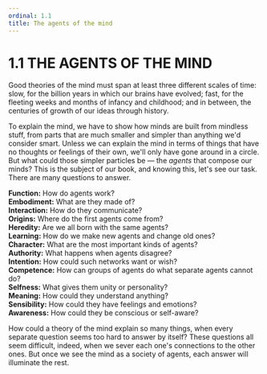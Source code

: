 ```yaml
---
ordinal: 1.1
title: The agents of the mind
---
```


# 1.1 THE AGENTS OF THE MIND 

<p>Good theories of the mind must span at least three different scales of time: slow, for the billion years in which our brains have evolved; fast, for the fleeting weeks and months of infancy and childhood; and in between, the centuries of growth of our ideas through history.</p>
<p>To explain the mind, we have to show how minds are built from mindless stuff, from parts that are much smaller and simpler than anything we'd consider smart. Unless we can explain the mind in terms of things that have no thoughts or feelings of their own, we'll only have gone around in a circle. But what could those simpler particles be &mdash; the <em>agents</em> that compose our minds? This is the subject of our book, and knowing this, let's see our task. There are many questions to answer.</p>
<p><strong>Function:</strong> How do agents work?<br> <strong>Embodiment:</strong> What are they made of?<br> <strong>Interaction:</strong> How do they communicate?<br> <strong>Origins:</strong> Where do the first agents come from?<br> <strong>Heredity:</strong> Are we all born with the same agents?<br> <strong>Learning:</strong> How do we make new agents and change old ones?<br> <strong>Character:</strong> What are the most important kinds of agents?<br> <strong>Authority:</strong> What happens when agents disagree?<br> <strong>Intention:</strong> How could such networks want or wish?<br> <strong>Competence:</strong> How can groups of agents do what separate agents cannot do?<br> <strong>Selfness:</strong> What gives them unity or personality?<br> <strong>Meaning:</strong> How could they understand anything?<br> <strong>Sensibility:</strong> How could they have feelings and emotions?<br> <strong>Awareness:</strong> How could they be conscious or self-aware?<br></p>
<p>How could a theory of the mind explain so many things, when every separate question seems too hard to answer by itself? These questions all seem difficult, indeed, when we sever each one's connections to the other ones. But once we see the mind as a society of agents, each answer will illuminate the rest.</p>
